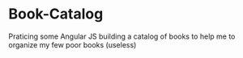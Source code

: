 # Book-Catalog
Praticing some Angular JS building a catalog of books to help me to organize my few poor books (useless)
